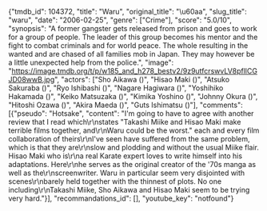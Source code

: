 {"tmdb_id": 104372, "title": "Waru", "original_title": "\u60aa", "slug_title": "waru", "date": "2006-02-25", "genre": ["Crime"], "score": "5.0/10", "synopsis": "A former gangster gets released from prison and goes to work for a group of people. The leader of this group becomes his mentor and the fight to combat criminals and for world peace. The whole resulting in the wanted and are chased of all families mob in Japan. They may however be a little unexpected help from the police.", "image": "https://image.tmdb.org/t/p/w185_and_h278_bestv2/9z9utfcrswvLV8pfllCGJD08wwB.jpg", "actors": ["Sho Aikawa ()", "Hisao Maki ()", "Atsuko Sakuraba ()", "Ryo Ishibashi ()", "Nagare Hagiwara ()", "Yoshihiko Hakamada ()", "Keiko Matsuzaka ()", "Kimika Yoshino ()", "Johnny Okura ()", "Hitoshi Ozawa ()", "Akira Maeda ()", "Guts Ishimatsu ()"], "comments": [{"pseudo": "Hotsake", "content": "I'm going to have to agree with another review that I read which\r\nstates \"Takashi Miike and Hisao Maki make terrible films together, and\r\nWaru could be the worst.\" each and every film collaboration of theirs\r\nI've seen have suffered from the same problem, which is that they are\r\nslow and plodding and without the usual Miike flair. Hisao Maki who is\r\na real Karate expert loves to write himself into his adaptations. Here\r\nhe serves as the original creator of the '70s manga as well as the\r\nscreenwriter. Waru in particular seem very disjointed with scenes\r\nbarely held together with the thinnest of plots. No one including\r\nTakashi Miike, Sho Aikawa and Hisao Maki seem to be trying very hard."}], "recommandations_id": [], "youtube_key": "notfound"}